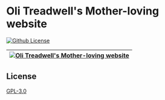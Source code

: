 # Oli Treadwell's Mother-loving website

[![Github License](https://img.shields.io/github/license/olitreadwell/my-motherloving-website.svg)](https://github.com/olitreadwell/my-motherloving-website/blob/master/LICENSE)

| [![Oli Treadwell's Mother-loving website](https://github.com/olitreadwell/my-motherloving-website/assets/3107864/149b464e-2377-4f66-a546-21bf4ff49a6a)](https://olitreadwell.github.io/my-motherloving-website) |
| ---------------------------------------------------------------------------------------------------------------------------------------------------------- |

License
-------

[GPL-3.0]

[https://olitreadwell.github.io/my-motherloving-website]: https://olitreadwell.github.io/my-motherloving-website
[GPL-3.0]: https://opensource.org/licenses/GPL-3.0
